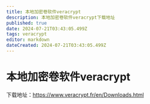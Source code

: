 ```yaml
---
title: 本地加密卷软件veracrypt
description: 本地加密卷软件veracrypt下载地址
published: true
date: 2024-07-21T03:43:05.499Z
tags: veracrypt
editor: markdown
dateCreated: 2024-07-21T03:43:05.499Z
---
```


# 本地加密卷软件veracrypt
下载地址：https://www.veracrypt.fr/en/Downloads.html